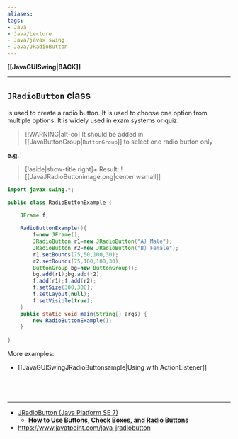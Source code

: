 ```yaml
---
aliases:
tags:
- Java
- Java/Lecture
- Java/javax.swing
- Java/JRadioButton
---
```

**[[JavaGUISwing|BACK]]**

---
## `JRadioButton` class
is used to create a radio button. It is used to choose one option from multiple options. It is widely used in exam systems or quiz.

>[!WARNING|alt-co] It should be added in [[JavaButtonGroup|`ButtonGroup`]] to select one radio button only

**e.g.**
>[!aside|show-title right]+ Result:
> ![[JavaJRadioButtonimage.png|center wsmall]]

```java
import javax.swing.*;

public class RadioButtonExample {

	JFrame f;
	
	RadioButtonExample(){
		f=new JFrame();
		JRadioButton r1=new JRadioButton("A) Male");
		JRadioButton r2=new JRadioButton("B) Female");
		r1.setBounds(75,50,100,30);
		r2.setBounds(75,100,100,30);
		ButtonGroup bg=new ButtonGroup();
		bg.add(r1);bg.add(r2);
		f.add(r1);f.add(r2);
		f.setSize(300,300);
		f.setLayout(null);
		f.setVisible(true);
	}
	public static void main(String[] args) {
	    new RadioButtonExample();
	}
	
}
```

More examples:
- [[JavaGUISwingJRadioButtonsample|Using with ActionListener]]

<br>

# 
---
- [JRadioButton (Java Platform SE 7)](https://docs.oracle.com/javase/7/docs/api/javax/swing/JRadioButton.html)
	- [**How to Use Buttons, Check Boxes, and Radio Buttons**](https://docs.oracle.com/javase/tutorial/uiswing/components/button.html)
- https://www.javatpoint.com/java-jradiobutton